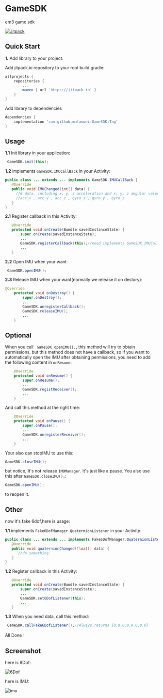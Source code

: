 # GameSDK
em3 game sdk


[![Jitpack](https://jitpack.io/v/mafanwei/GameSDK.svg)](https://jitpack.io/#mafanwei/GameSDK)

## Quick Start

**1.** Add library to your project:

Add jitpack.io repository to your root build.gradle:
```gradle
allprojects {
    repositories {
        ...
        maven { url 'https://jitpack.io' }
    }
}
```
Add library to dependencies
```gradle
dependencies {
    implementation 'com.github.mafanwei:GameSDK:Tag'
}
```
## Usage
**1.1** Init library in your application:
```java
 GameSDK.init(this);
 ```
 **1.2** implements ```GameSDK.IMUCallBack``` in your Activity:
 ```java
 public class ... extends ... implements GameSDK.IMUCallBack {
    @Override
    public void IMUChanged(int[] data) {
      //6 data, including x, y, z acceleration and x, y, z angular velocity. The sequence is as follows:
      //acc_x , acc_y , acc_z , gyro_x , gyro_y , gyro_z
    }
 }
 ```
 **2.1** Register callback in this Activity:
 ```java
    @Override
    protected void onCreate(Bundle savedInstanceState) {
        super.onCreate(savedInstanceState);
        ...
        GameSDK.registerCallback(this);//need implements GameSDK.IMUCallBack
        ...
    }
```
**2.2** Open IMU when your want:
```java
 GameSDK.openIMU();
```
**2.3** Release IMU when your want(normally we release it on destory):
```java
@Override
    protected void onDestroy() {
        super.onDestroy();
        ...
        GameSDK.unregisterCallback();
        GameSDK.releaseIMU();
        ...
    }
```
## Optional
When you call ``` GameSDK.openIMU();```, this method will try to obtain permissions, but this method does not have a callback, so if you want to automatically open the IMU after obtaining permissions, you need to add the following content in ```onResume```:
```java
    @Override
    protected void onResume() {
        super.onResume();
        ...
        GameSDK.registReceiver();
        ...
    }
```
And call this method at the right time:
```java
    @Override
    protected void onPause() {
        super.onPause();
        ...
        GameSDK.unregisterReceiver();
        ...
    }
```
Your also can stopIMU to use this:
```java
GameSDK.closeIMU();
```
but notice, It's not release ```IMUManager```. It's just like a pause. You also use this after ```GameSDK.closeIMU();```:
```java
GameSDK.openIMU();
```
to reopen it.

## Other
now it's fake 6dof,here is usage:

 **1.1** implements ```Fake6DofManager.QuaternionListener``` in your Activity:
 ```java
 public class ... extends ... implements Fake6DofManager.QuaternionListener {
    @Override
    public void quaternionChanged(float[] data) {
       //do something.
    }
 }
 ```
 **1.2** Register callback in this Activity:
 ```java
    @Override
    protected void onCreate(Bundle savedInstanceState) {
        super.onCreate(savedInstanceState);
        ...
        GameSDK.set6DofListener(this);
        ...
    }
```
**1.3** When you need data, call this method:
```java
 GameSDK.callFake6DofListener();//Always returns {0.0,0.0,0.0,0.0}
```
All Done！
## Screenshot
here is 6Dof:

![6Dof](https://raw.githubusercontent.com/mafanwei/GameSDK/master/screenshot/6dof.png)

here is IMU:

![imu](https://raw.githubusercontent.com/mafanwei/GameSDK/master/screenshot/imu.png)
